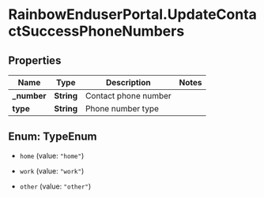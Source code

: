 # RainbowEnduserPortal.UpdateContactSuccessPhoneNumbers

## Properties

Name | Type | Description | Notes
------------ | ------------- | ------------- | -------------
**_number** | **String** | Contact phone number | 
**type** | **String** | Phone number type | 



## Enum: TypeEnum


* `home` (value: `"home"`)

* `work` (value: `"work"`)

* `other` (value: `"other"`)




